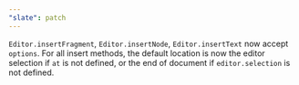 ```yaml
---
"slate": patch
---
```


`Editor.insertFragment`, `Editor.insertNode`, `Editor.insertText` now accept `options`.
For all insert methods, the default location is now the editor selection if `at` is not defined, or the end of document if `editor.selection` is not defined.
